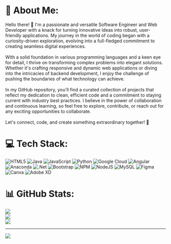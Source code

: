 # 💫 About Me:
Hello there! 👋 I'm a passionate and versatile Software Engineer and Web Developer with a knack for turning innovative ideas into robust, user-friendly applications. My journey in the world of coding began with a curiosity-driven exploration, evolving into a full-fledged commitment to creating seamless digital experiences.<br><br>With a solid foundation in various programming languages and a keen eye for detail, I thrive on transforming complex problems into elegant solutions. Whether it's crafting responsive and dynamic web applications or diving into the intricacies of backend development, I enjoy the challenge of pushing the boundaries of what technology can achieve.<br><br>In my GitHub repository, you'll find a curated collection of projects that reflect my dedication to clean, efficient code and a commitment to staying current with industry best practices. I believe in the power of collaboration and continuous learning, so feel free to explore, contribute, or reach out for any exciting opportunities to collaborate.<br><br>Let's connect, code, and create something extraordinary together! 🚀


# 💻 Tech Stack:
![HTML5](https://img.shields.io/badge/html5-%23E34F26.svg?style=for-the-badge&logo=html5&logoColor=white) ![Java](https://img.shields.io/badge/java-%23ED8B00.svg?style=for-the-badge&logo=openjdk&logoColor=white) ![JavaScript](https://img.shields.io/badge/javascript-%23323330.svg?style=for-the-badge&logo=javascript&logoColor=%23F7DF1E) ![Python](https://img.shields.io/badge/python-3670A0?style=for-the-badge&logo=python&logoColor=ffdd54) ![Google Cloud](https://img.shields.io/badge/GoogleCloud-%234285F4.svg?style=for-the-badge&logo=google-cloud&logoColor=white) ![Angular](https://img.shields.io/badge/angular-%23DD0031.svg?style=for-the-badge&logo=angular&logoColor=white) ![Anaconda](https://img.shields.io/badge/Anaconda-%2344A833.svg?style=for-the-badge&logo=anaconda&logoColor=white) ![.Net](https://img.shields.io/badge/.NET-5C2D91?style=for-the-badge&logo=.net&logoColor=white) ![Bootstrap](https://img.shields.io/badge/bootstrap-%238511FA.svg?style=for-the-badge&logo=bootstrap&logoColor=white) ![NPM](https://img.shields.io/badge/NPM-%23CB3837.svg?style=for-the-badge&logo=npm&logoColor=white) ![NodeJS](https://img.shields.io/badge/node.js-6DA55F?style=for-the-badge&logo=node.js&logoColor=white) ![MySQL](https://img.shields.io/badge/mysql-%2300000f.svg?style=for-the-badge&logo=mysql&logoColor=white) ![Figma](https://img.shields.io/badge/figma-%23F24E1E.svg?style=for-the-badge&logo=figma&logoColor=white) ![Canva](https://img.shields.io/badge/Canva-%2300C4CC.svg?style=for-the-badge&logo=Canva&logoColor=white) ![Adobe XD](https://img.shields.io/badge/Adobe%20XD-470137?style=for-the-badge&logo=Adobe%20XD&logoColor=#FF61F6)
# 📊 GitHub Stats:
![](https://github-readme-stats.vercel.app/api?username=Rozagle&theme=dark&hide_border=false&include_all_commits=false&count_private=false)<br/>
![](https://github-readme-streak-stats.herokuapp.com/?user=Rozagle&theme=dark&hide_border=false)<br/>
![](https://github-readme-stats.vercel.app/api/top-langs/?username=Rozagle&theme=dark&hide_border=false&include_all_commits=false&count_private=false&layout=compact)

---
[![](https://visitcount.itsvg.in/api?id=Rozagle&icon=0&color=0)](https://visitcount.itsvg.in)


